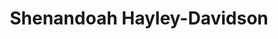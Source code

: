 ---
title: "Shenandoah Hayley-Davidson"
url: /staunton/shenandoah-hayley-davidson/
shop: Motorrad
---